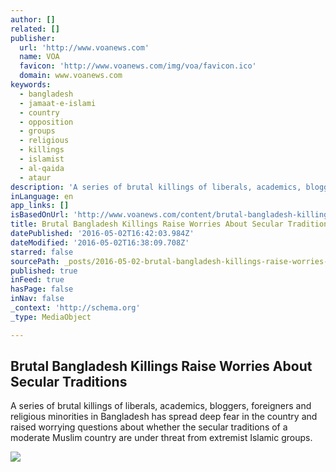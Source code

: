 ```yaml
---
author: []
related: []
publisher:
  url: 'http://www.voanews.com'
  name: VOA
  favicon: 'http://www.voanews.com/img/voa/favicon.ico'
  domain: www.voanews.com
keywords:
  - bangladesh
  - jamaat-e-islami
  - country
  - opposition
  - groups
  - religious
  - killings
  - islamist
  - al-qaida
  - ataur
description: 'A series of brutal killings of liberals, academics, bloggers, foreigners and religious minorities in Bangladesh has spread deep fear in the country and raised worrying questions about whether the secular traditions of a moderate Muslim country are under threat from extremist Islamic groups.'
inLanguage: en
app_links: []
isBasedOnUrl: 'http://www.voanews.com/content/brutal-bangladesh-killings-raise-worries-about-secular-traditions/3311509.html'
title: Brutal Bangladesh Killings Raise Worries About Secular Traditions
datePublished: '2016-05-02T16:42:03.984Z'
dateModified: '2016-05-02T16:38:09.708Z'
starred: false
sourcePath: _posts/2016-05-02-brutal-bangladesh-killings-raise-worries-about-secular-tradi.md
published: true
inFeed: true
hasPage: false
inNav: false
_context: 'http://schema.org'
_type: MediaObject

---
```

<article style=""><h1>Brutal Bangladesh Killings Raise Worries About Secular Traditions</h1><p>A series of brutal killings of liberals, academics, bloggers, foreigners and religious minorities in Bangladesh has spread deep fear in the country and raised worrying questions about whether the secular traditions of a moderate Muslim country are under threat from extremist Islamic groups.</p><img src="http://gdb.voanews.com/8E7B6B82-318C-42C1-BC4F-A9598019B7B9_mw1024_mh1024_s.jpg" /></article>